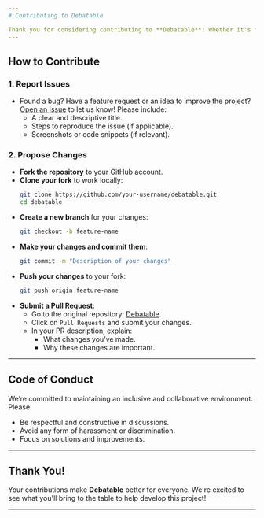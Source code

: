 ```yaml
---
# Contributing to Debatable

Thank you for considering contributing to **Debatable**! Whether it's fixing a bug, suggesting new features, or improving documentation, your efforts are highly valued.
---
```


## How to Contribute

### 1. Report Issues

- Found a bug? Have a feature request or an idea to improve the project?  
  [Open an issue](https://github.com/harsh-dev0/debatable) to let us know! Please include:
  - A clear and descriptive title.
  - Steps to reproduce the issue (if applicable).
  - Screenshots or code snippets (if relevant).

### 2. Propose Changes

- **Fork the repository** to your GitHub account.
- **Clone your fork** to work locally:
  ```bash
  git clone https://github.com/your-username/debatable.git
  cd debatable
  ```
- **Create a new branch** for your changes:
  ```bash
  git checkout -b feature-name
  ```
- **Make your changes and commit them**:
  ```bash
  git commit -m "Description of your changes"
  ```
- **Push your changes** to your fork:
  ```bash
  git push origin feature-name
  ```
- **Submit a Pull Request**:
  - Go to the original repository: [Debatable](https://github.com/harsh-dev0/debatable).
  - Click on `Pull Requests` and submit your changes.
  - In your PR description, explain:
    - What changes you’ve made.
    - Why these changes are important.

---

## Code of Conduct

We’re committed to maintaining an inclusive and collaborative environment. Please:

- Be respectful and constructive in discussions.
- Avoid any form of harassment or discrimination.
- Focus on solutions and improvements.

---

## Thank You!

Your contributions make **Debatable** better for everyone. We're excited to see what you'll bring to the table to help develop this project!

---
